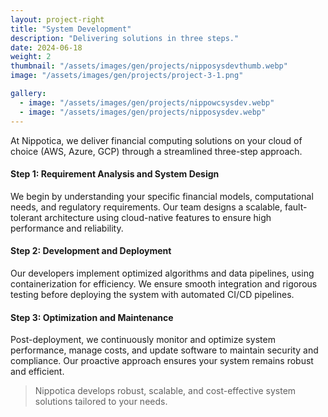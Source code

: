 ```yaml
---
layout: project-right
title: "System Development"
description: "Delivering solutions in three steps."
date: 2024-06-18
weight: 2
thumbnail: "/assets/images/gen/projects/nipposysdevthumb.webp"
image: "/assets/images/gen/projects/project-3-1.png"

gallery:
  - image: "/assets/images/gen/projects/nippowcsysdev.webp"
  - image: "/assets/images/gen/projects/nipposysdev.webp"
---
```


At Nippotica, we deliver financial computing solutions on your cloud of choice (AWS, Azure, GCP) through a streamlined three-step approach.


#### Step 1: Requirement Analysis and System Design
We begin by understanding your specific financial models, computational needs, and regulatory requirements. Our team designs a scalable, fault-tolerant architecture using cloud-native features to ensure high performance and reliability.

#### Step 2: Development and Deployment
Our developers implement optimized algorithms and data pipelines, using containerization for efficiency. We ensure smooth integration and rigorous testing before deploying the system with automated CI/CD pipelines.

#### Step 3: Optimization and Maintenance
Post-deployment, we continuously monitor and optimize system performance, manage costs, and update software to maintain security and compliance. Our proactive approach ensures your system remains robust and efficient.

> Nippotica develops robust, scalable, and cost-effective system solutions tailored to your needs.
